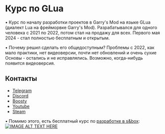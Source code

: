 # Курс по GLua

• Курс по началу разработки проектов в Garry's Mod на языке GLua (диалект Lua на фрейморвке Garry's Mod). Разрабатывался для одного человека с 2021 по 2022, потом стал на продажу для всех. Первого мая 2024 - стал полностью бесплатным и открытым.

• Почему решил сделать его общедоступным? Проблемы с 2022, как мало практики, нет видеоверсии, почти нет обновлений и очень сухие Основы - остались и не исправлялись. Возможно, когда-нибудь появится видеоверсия. 

## Контакты
* [Telegram](https://t.me/titanovka)
* [Discord](https://i.imgur.com/DCkkfYn.png)
* [Boosty](https://boosty.to/titanovsky)
* [Youtube](https://www.youtube.com/@titanovsky/featured)
* [Steam](https://steamcommunity.com/id/titanovsky/)

• Помимо этого, есть бесплатный курс по [разработке в s&box](https://www.youtube.com/watch?v=cZL93bhDAAI&list=PLsJsmlNa1MOfHnp6NpUTj9UV_AUt5-oNe): 
[![IMAGE ALT TEXT HERE](https://i.imgur.com/b3dCaL9.png)](https://www.youtube.com/watch?v=cZL93bhDAAI&list=PLsJsmlNa1MOfHnp6NpUTj9UV_AUt5-oNe)
